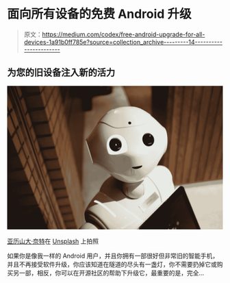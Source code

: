 # 面向所有设备的免费 Android 升级

> 原文：<https://medium.com/codex/free-android-upgrade-for-all-devices-1a91b0ff785e?source=collection_archive---------14----------------------->

## 为您的旧设备注入新的活力

![](img/6626ffa1bcd7bb6c00e15123584ca843.png)

[亚历山大·奈特](https://unsplash.com/ja/@agk42?utm_source=medium&utm_medium=referral)在 [Unsplash](https://unsplash.com?utm_source=medium&utm_medium=referral) 上拍照

如果你是像我一样的 Android 用户，并且你拥有一部很好但非常旧的智能手机，并且不再接受软件升级，你应该知道在隧道的尽头有一盏灯，你不需要扔掉它或购买另一部，相反，你可以在开源社区的帮助下升级它，最重要的是，完全…